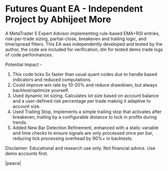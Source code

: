# Futures Quant EA - Independent Project by Abhijeet More
A MetaTrader 5 Expert Advisor implementing rule-based EMA+RSI entries, risk-per-trade sizing, partial-close, breakeven and trailing logic, and time/spread filters. This EA was independently developed and tested by the author, the code are included for verification, dm for tested demo trade logs of code performances.

Potential Impact - 
1. This code ticks 5x faster than usual quant codes due to handle based indicators and reduced computations.
2. Could improve win rate by 10-20% and reduce drawdown, but always backtest/optimize yourself.
3. Used dynamic lot sizing. Calculates lot size based on account balance and a user-defined risk percentage per trade making it adaptive to account size.
4. Used Trailing Stop, Implements a simple trailing stop that activates after breakeven, trailing by a configurable distance to lock in profits during trends.
5. Added New Bar Detection Refinement, enhanced with a static variable and time checks to ensure signals are only processed once per bar, reducing tick processing overhead by 90%+ in backtests.

Disclaimer: Educational and research use only. Not financial advice. Use demo accounts first.

|peace|
